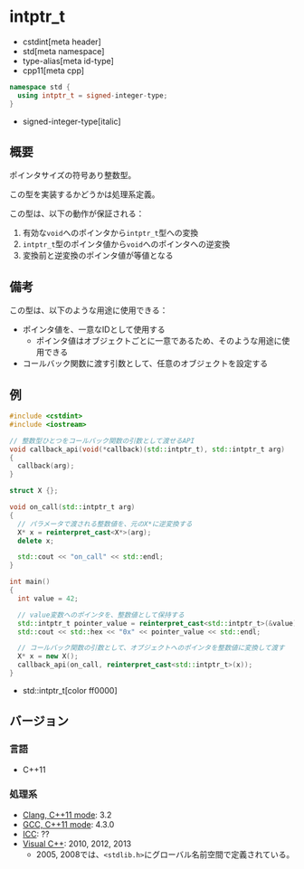 # intptr_t
* cstdint[meta header]
* std[meta namespace]
* type-alias[meta id-type]
* cpp11[meta cpp]

```cpp
namespace std {
  using intptr_t = signed-integer-type;
}
```
* signed-integer-type[italic]

## 概要
ポインタサイズの符号あり整数型。

この型を実装するかどうかは処理系定義。


この型は、以下の動作が保証される：

1. 有効な`void`へのポインタから`intptr_t`型への変換
2. `intptr_t`型のポインタ値から`void`へのポインタへの逆変換
3. 変換前と逆変換のポインタ値が等値となる


## 備考
この型は、以下のような用途に使用できる：

- ポインタ値を、一意なIDとして使用する
    - ポインタ値はオブジェクトごとに一意であるため、そのような用途に使用できる
- コールバック関数に渡す引数として、任意のオブジェクトを設定する


## 例
```cpp example
#include <cstdint>
#include <iostream>

// 整数型ひとつをコールバック関数の引数として渡せるAPI
void callback_api(void(*callback)(std::intptr_t), std::intptr_t arg)
{
  callback(arg);
}

struct X {};

void on_call(std::intptr_t arg)
{
  // パラメータで渡される整数値を、元のX*に逆変換する
  X* x = reinterpret_cast<X*>(arg);
  delete x;

  std::cout << "on_call" << std::endl;
}

int main()
{
  int value = 42;

  // value変数へのポインタを、整数値として保持する
  std::intptr_t pointer_value = reinterpret_cast<std::intptr_t>(&value);
  std::cout << std::hex << "0x" << pointer_value << std::endl;

  // コールバック関数の引数として、オブジェクトへのポインタを整数値に変換して渡す
  X* x = new X();
  callback_api(on_call, reinterpret_cast<std::intptr_t>(x));
}
```
* std::intptr_t[color ff0000]


## バージョン
### 言語
- C++11

### 処理系
- [Clang, C++11 mode](/implementation.md#clang): 3.2
- [GCC, C++11 mode](/implementation.md#gcc): 4.3.0
- [ICC](/implementation.md#icc): ??
- [Visual C++](/implementation.md#visual_cpp): 2010, 2012, 2013
	- 2005, 2008では、`<stdlib.h>`にグローバル名前空間で定義されている。
